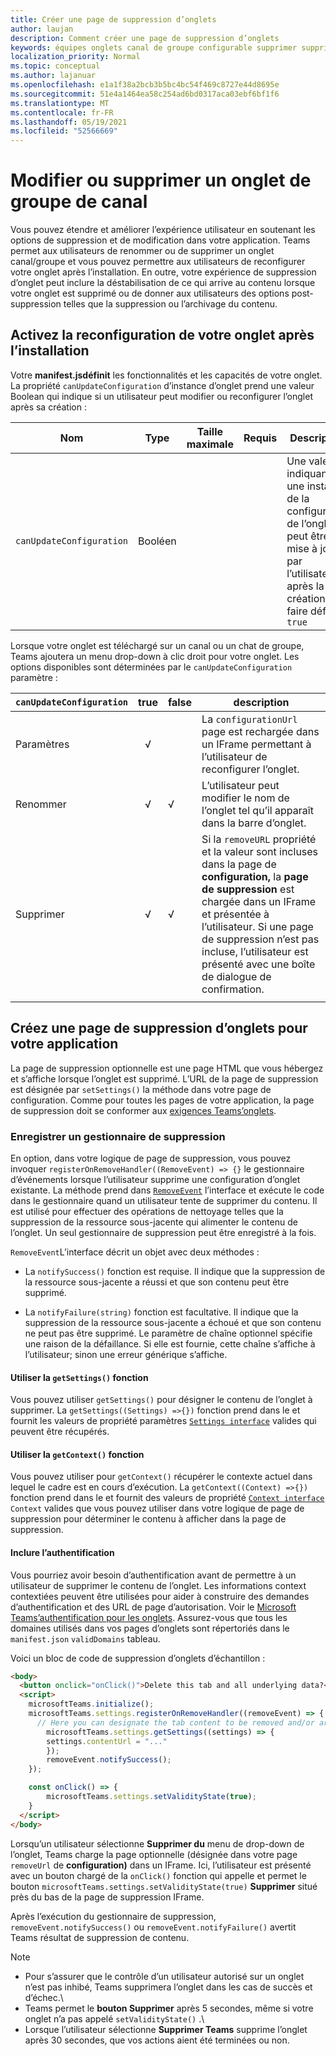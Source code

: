 ```yaml
---
title: Créer une page de suppression d’onglets
author: laujan
description: Comment créer une page de suppression d’onglets
keywords: équipes onglets canal de groupe configurable supprimer supprimer
localization_priority: Normal
ms.topic: conceptual
ms.author: lajanuar
ms.openlocfilehash: e1a1f38a2bcb3b5bc4bc54f469c8727e44d8695e
ms.sourcegitcommit: 51e4a1464ea58c254ad6bd0317aca03ebf6bf1f6
ms.translationtype: MT
ms.contentlocale: fr-FR
ms.lasthandoff: 05/19/2021
ms.locfileid: "52566669"
---
```

# <a name="modify-or-remove-a-channel-group-tab"></a>Modifier ou supprimer un onglet de groupe de canal

Vous pouvez étendre et améliorer l’expérience utilisateur en soutenant les options de suppression et de modification dans votre application. Teams permet aux utilisateurs de renommer ou de supprimer un onglet canal/groupe et vous pouvez permettre aux utilisateurs de reconfigurer votre onglet après l’installation. En outre, votre expérience de suppression d’onglet peut inclure la déstabilisation de ce qui arrive au contenu lorsque votre onglet est supprimé ou de donner aux utilisateurs des options post-suppression telles que la suppression ou l’archivage du contenu.

## <a name="enable-your-tab-to-be-reconfigured-after-installation"></a>Activez la reconfiguration de votre onglet après l’installation

Votre **manifest.jsdéfinit** les fonctionnalités et les capacités de votre onglet. La propriété `canUpdateConfiguration` d’instance d’onglet prend une valeur Boolean qui indique si un utilisateur peut modifier ou reconfigurer l’onglet après sa création :

|Nom| Type| Taille maximale | Requis | Description|
|---|---|---|---|---|
|`canUpdateConfiguration`|Booléen|||Une valeur indiquant si une instance de la configuration de l’onglet peut être mise à jour par l’utilisateur après la création. faire défaut: `true`|

Lorsque votre onglet est téléchargé sur un canal ou un chat de groupe, Teams ajoutera un menu drop-down à clic droit pour votre onglet. Les options disponibles sont déterminées par le `canUpdateConfiguration` paramètre :

| `canUpdateConfiguration`| true   | false | description |
| ----------------------- | :----: | ----- | ----------- |
|     Paramètres            |   √    |       |La `configurationUrl` page est rechargée dans un IFrame permettant à l’utilisateur de reconfigurer l’onglet.  |
|     Renommer              |   √    |   √   | L’utilisateur peut modifier le nom de l’onglet tel qu’il apparaît dans la barre d’onglet.          |
|     Supprimer              |   √    |   √   |  Si la  `removeURL` propriété et la valeur sont incluses dans la page de **configuration,** la **page de suppression** est chargée dans un IFrame et présentée à l’utilisateur. Si une page de suppression n’est pas incluse, l’utilisateur est présenté avec une boîte de dialogue de confirmation.          |
|||||

## <a name="create-a-tab-removal-page-for-your-application"></a>Créez une page de suppression d’onglets pour votre application

La page de suppression optionnelle est une page HTML que vous hébergez et s’affiche lorsque l’onglet est supprimé. L’URL de la page de suppression est désignée par `setSettings()` la méthode dans votre page de configuration. Comme pour toutes les pages de votre application, la page de suppression doit se conformer aux [exigences Teams’onglets](../../../tabs/how-to/tab-requirements.md).

### <a name="register-a-remove-handler"></a>Enregistrer un gestionnaire de suppression

En option, dans votre logique de page de suppression, vous pouvez invoquer `registerOnRemoveHandler((RemoveEvent) => {}` le gestionnaire d’événements lorsque l’utilisateur supprime une configuration d’onglet existante. La méthode prend dans [`RemoveEvent`](/javascript/api/@microsoft/teams-js/microsoftteams.settings.removeevent?view=msteams-client-js-latest&preserve-view=true) l’interface et exécute le code dans le gestionnaire quand un utilisateur tente de supprimer du contenu. Il est utilisé pour effectuer des opérations de nettoyage telles que la suppression de la ressource sous-jacente qui alimenter le contenu de l’onglet. Un seul gestionnaire de suppression peut être enregistré à la fois.

`RemoveEvent`L’interface décrit un objet avec deux méthodes :

* La `notifySuccess()` fonction est requise. Il indique que la suppression de la ressource sous-jacente a réussi et que son contenu peut être supprimé.

* La `notifyFailure(string)` fonction est facultative. Il indique que la suppression de la ressource sous-jacente a échoué et que son contenu ne peut pas être supprimé. Le paramètre de chaîne optionnel spécifie une raison de la défaillance. Si elle est fournie, cette chaîne s’affiche à l’utilisateur; sinon une erreur générique s’affiche.

#### <a name="use-the-getsettings-function"></a>Utiliser la `getSettings()` fonction

Vous pouvez utiliser `getSettings()` pour désigner le contenu de l’onglet à supprimer. La `getSettings((Settings) =>{})` fonction prend dans le et fournit les valeurs de propriété paramètres [`Settings interface`](/javascript/api/@microsoft/teams-js/microsoftteams.settings.settings?view=msteams-client-js-latest&preserve-view=true) valides qui peuvent être récupérés.

#### <a name="use-the-getcontext-function"></a>Utiliser la `getContext()` fonction

Vous pouvez utiliser pour `getContext()` récupérer le contexte actuel dans lequel le cadre est en cours d’exécution. La `getContext((Context) =>{})` fonction prend dans le et fournit des valeurs de propriété [`Context interface`](/javascript/api/@microsoft/teams-js/microsoftteams.context?view=msteams-client-js-latest&preserve-view=true) `Context` valides que vous pouvez utiliser dans votre logique de page de suppression pour déterminer le contenu à afficher dans la page de suppression.

#### <a name="include-authentication"></a>Inclure l’authentification

Vous pourriez avoir besoin d’authentification avant de permettre à un utilisateur de supprimer le contenu de l’onglet. Les informations context contextiées peuvent être utilisées pour aider à construire des demandes d’authentification et des URL de page d’autorisation. Voir le [Microsoft Teams’authentification pour les onglets](~/tabs/how-to/authentication/auth-flow-tab.md). Assurez-vous que tous les domaines utilisés dans vos pages d’onglets sont répertoriés dans le `manifest.json` `validDomains` tableau.

Voici un bloc de code de suppression d’onglets d’échantillon :

```html
<body>
  <button onclick="onClick()">Delete this tab and all underlying data?</button>
  <script>
    microsoftTeams.initialize();
    microsoftTeams.settings.registerOnRemoveHandler((removeEvent) => {
      // Here you can designate the tab content to be removed and/or archived.
        microsoftTeams.settings.getSettings((settings) => {
        settings.contentUrl = "..."
        });
        removeEvent.notifySuccess();
    });

    const onClick() => {
        microsoftTeams.settings.setValidityState(true);
    }
  </script>
</body>

```

Lorsqu’un utilisateur sélectionne **Supprimer du** menu de drop-down de l’onglet, Teams charge la page optionnelle (désignée dans votre page `removeUrl` de **configuration)** dans un IFrame. Ici, l’utilisateur est présenté avec un bouton chargé de la `onClick()` fonction qui appelle et permet le bouton `microsoftTeams.settings.setValidityState(true)` **Supprimer** situé près du bas de la page de suppression IFrame.

Après l’exécution du gestionnaire de suppression, `removeEvent.notifySuccess()` ou `removeEvent.notifyFailure()` avertit Teams résultat de suppression de contenu.

>[!NOTE]
> * Pour s’assurer que le contrôle d’un utilisateur autorisé sur un onglet n’est pas inhibé, Teams supprimera l’onglet dans les cas de succès et d’échec.\
> * Teams permet le **bouton Supprimer** après 5 secondes, même si votre onglet n’a pas appelé `setValidityState()` .\
> * Lorsque l’utilisateur sélectionne **Supprimer Teams** supprime l’onglet après 30 secondes, que vos actions aient été terminées ou non.
